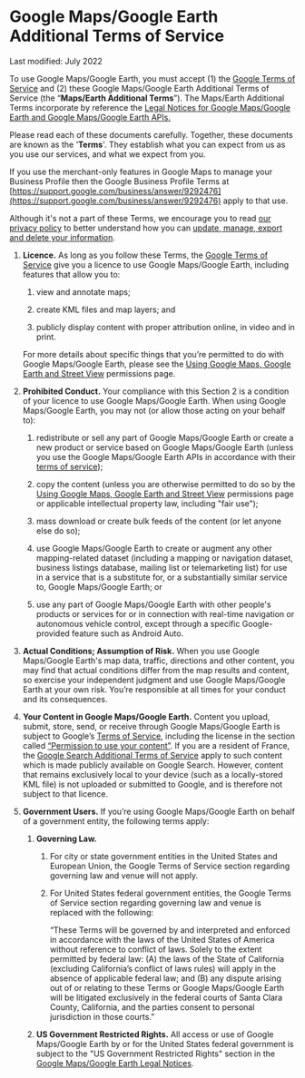 Google Maps/Google Earth Additional Terms of Service
====================================================

Last modified: July 2022

To use Google Maps/Google Earth, you must accept (1) the [Google Terms of Service](https://policies.google.com/terms) and (2) these Google Maps/Google Earth Additional Terms of Service (the “**Maps/Earth Additional Terms**”). The Maps/Earth Additional Terms incorporate by reference the [Legal Notices for Google Maps/Google Earth and Google Maps/Google Earth APIs.](https://www.google.com/help/legalnotices_maps/)

Please read each of these documents carefully. Together, these documents are known as the '**Terms**'. They establish what you can expect from us as you use our services, and what we expect from you.

If you use the merchant-only features in Google Maps to manage your Business Profile then the Google Business Profile Terms at [https://support.google.com/business/answer/9292476](https://support.google.com/business/answer/9292476) apply to that use.

Although it's not a part of these Terms, we encourage you to read [our privacy policy](https://policies.google.com/privacy) to better understand how you can [update, manage, export and delete your information](https://account.google.com/).

1. **Licence.** As long as you follow these Terms, the [Google Terms of Service](https://policies.google.com/terms) give you a licence to use Google Maps/Google Earth, including features that allow you to:
    
    1. view and annotate maps;
        
    2. create KML files and map layers; and
        
    3. publicly display content with proper attribution online, in video and in print.
        
    
    For more details about specific things that you’re permitted to do with Google Maps/Google Earth, please see the [Using Google Maps, Google Earth and Street View](https://www.google.com/intl/en-GB/permissions/geoguidelines/) permissions page.
    
2. **Prohibited Conduct.** Your compliance with this Section 2 is a condition of your licence to use Google Maps/Google Earth. When using Google Maps/Google Earth, you may not (or allow those acting on your behalf to):
    
    1. redistribute or sell any part of Google Maps/Google Earth or create a new product or service based on Google Maps/Google Earth (unless you use the Google Maps/Google Earth APIs in accordance with their [terms of service](https://cloud.google.com/maps-platform/terms/));
        
    2. copy the content (unless you are otherwise permitted to do so by the [Using Google Maps, Google Earth and Street View](https://www.google.com/intl/en-GB/permissions/geoguidelines/) permissions page or applicable intellectual property law, including "fair use");
        
    3. mass download or create bulk feeds of the content (or let anyone else do so);
        
    4. use Google Maps/Google Earth to create or augment any other mapping-related dataset (including a mapping or navigation dataset, business listings database, mailing list or telemarketing list) for use in a service that is a substitute for, or a substantially similar service to, Google Maps/Google Earth; or
        
    5. use any part of Google Maps/Google Earth with other people's products or services for or in connection with real-time navigation or autonomous vehicle control, except through a specific Google-provided feature such as Android Auto.
        
3. **Actual Conditions; Assumption of Risk.** When you use Google Maps/Google Earth's map data, traffic, directions and other content, you may find that actual conditions differ from the map results and content, so exercise your independent judgment and use Google Maps/Google Earth at your own risk. You’re responsible at all times for your conduct and its consequences.
    
4. **Your Content in Google Maps/Google Earth.** Content you upload, submit, store, send, or receive through Google Maps/Google Earth is subject to Google’s [Terms of Service](https://policies.google.com/terms), including the license in the section called [“Permission to use your content”](https://policies.google.com/terms/update#toc-permission). If you are a resident of France, the [Google Search Additional Terms of Service](https://www.google.com/search/about/terms/france/) apply to such content which is made publicly available on Google Search. However, content that remains exclusively local to your device (such as a locally-stored KML file) is not uploaded or submitted to Google, and is therefore not subject to that licence.
    
5. **Government Users.** If you’re using Google Maps/Google Earth on behalf of a government entity, the following terms apply:
    
    1. **Governing Law.**
        
        1. For city or state government entities in the United States and European Union, the Google Terms of Service section regarding governing law and venue will not apply.
            
        2. For United States federal government entities, the Google Terms of Service section regarding governing law and venue is replaced with the following:
            
            “These Terms will be governed by and interpreted and enforced in accordance with the laws of the United States of America without reference to conflict of laws. Solely to the extent permitted by federal law: (A) the laws of the State of California (excluding California’s conflict of laws rules) will apply in the absence of applicable federal law; and (B) any dispute arising out of or relating to these Terms or Google Maps/Google Earth will be litigated exclusively in the federal courts of Santa Clara County, California, and the parties consent to personal jurisdiction in those courts.”
            
        
    2. **US Government Restricted Rights.** All access or use of Google Maps/Google Earth by or for the United States federal government is subject to the "US Government Restricted Rights" section in the [Google Maps/Google Earth Legal Notices](https://www.google.com/help/legalnotices_maps/).